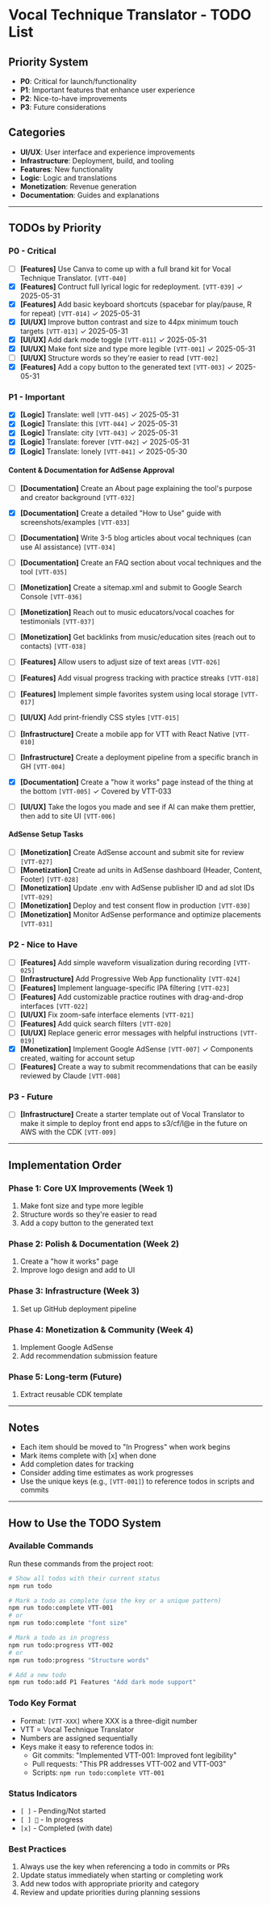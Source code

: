 # Vocal Technique Translator - TODO List

## Priority System

- **P0**: Critical for launch/functionality
- **P1**: Important features that enhance user experience
- **P2**: Nice-to-have improvements
- **P3**: Future considerations

## Categories

- **UI/UX**: User interface and experience improvements
- **Infrastructure**: Deployment, build, and tooling
- **Features**: New functionality
- **Logic**: Logic and translations
- **Monetization**: Revenue generation
- **Documentation**: Guides and explanations

---

## TODOs by Priority

### P0 - Critical

- [ ] **[Features]** Use Canva to come up with a full brand kit for Vocal Technique Translator. `[VTT-040]`
- [x] **[Features]** Contruct full lyrical logic for redeployment. `[VTT-039]` ✓ 2025-05-31
- [x] **[Features]** Add basic keyboard shortcuts (spacebar for play/pause, R for repeat) `[VTT-014]` ✓ 2025-05-31
- [x] **[UI/UX]** Improve button contrast and size to 44px minimum touch targets `[VTT-013]` ✓ 2025-05-31
- [x] **[UI/UX]** Add dark mode toggle `[VTT-011]` ✓ 2025-05-31
- [x] **[UI/UX]** Make font size and type more legible `[VTT-001]` ✓ 2025-05-31
- [ ] **[UI/UX]** Structure words so they're easier to read `[VTT-002]`
- [x] **[Features]** Add a copy button to the generated text `[VTT-003]` ✓ 2025-05-31

### P1 - Important

- [x] **[Logic]** Translate: well `[VTT-045]` ✓ 2025-05-31
- [x] **[Logic]** Translate: this `[VTT-044]` ✓ 2025-05-31
- [x] **[Logic]** Translate: city `[VTT-043]` ✓ 2025-05-31
- [x] **[Logic]** Translate: forever `[VTT-042]` ✓ 2025-05-31
- [x] **[Logic]** Translate: lonely `[VTT-041]` ✓ 2025-05-30

#### Content & Documentation for AdSense Approval

- [ ] **[Documentation]** Create an About page explaining the tool's purpose and creator background `[VTT-032]`
- [x] **[Documentation]** Create a detailed "How to Use" guide with screenshots/examples `[VTT-033]`
- [ ] **[Documentation]** Write 3-5 blog articles about vocal techniques (can use AI assistance) `[VTT-034]`
- [ ] **[Documentation]** Create an FAQ section about vocal techniques and the tool `[VTT-035]`
- [ ] **[Monetization]** Create a sitemap.xml and submit to Google Search Console `[VTT-036]`
- [ ] **[Monetization]** Reach out to music educators/vocal coaches for testimonials `[VTT-037]`
- [ ] **[Monetization]** Get backlinks from music/education sites (reach out to contacts) `[VTT-038]`

- [ ] **[Features]** Allow users to adjust size of text areas `[VTT-026]`
- [ ] **[Features]** Add visual progress tracking with practice streaks `[VTT-018]`
- [ ] **[Features]** Implement simple favorites system using local storage `[VTT-017]`
- [ ] **[UI/UX]** Add print-friendly CSS styles `[VTT-015]`
- [ ] **[Infrastructure]** Create a mobile app for VTT with React Native `[VTT-010]`
- [ ] **[Infrastructure]** Create a deployment pipeline from a specific branch in GH `[VTT-004]`
- [x] **[Documentation]** Create a "how it works" page instead of the thing at the bottom `[VTT-005]` ✓ Covered by VTT-033
- [ ] **[UI/UX]** Take the logos you made and see if AI can make them prettier, then add to site UI `[VTT-006]`

#### AdSense Setup Tasks

- [ ] **[Monetization]** Create AdSense account and submit site for review `[VTT-027]`
- [ ] **[Monetization]** Create ad units in AdSense dashboard (Header, Content, Footer) `[VTT-028]`
- [ ] **[Monetization]** Update .env with AdSense publisher ID and ad slot IDs `[VTT-029]`
- [ ] **[Monetization]** Deploy and test consent flow in production `[VTT-030]`
- [ ] **[Monetization]** Monitor AdSense performance and optimize placements `[VTT-031]`

### P2 - Nice to Have

- [ ] **[Features]** Add simple waveform visualization during recording `[VTT-025]`
- [ ] **[Infrastructure]** Add Progressive Web App functionality `[VTT-024]`
- [ ] **[Features]** Implement language-specific IPA filtering `[VTT-023]`
- [ ] **[Features]** Add customizable practice routines with drag-and-drop interfaces `[VTT-022]`
- [ ] **[UI/UX]** Fix zoom-safe interface elements `[VTT-021]`
- [ ] **[Features]** Add quick search filters `[VTT-020]`
- [ ] **[UI/UX]** Replace generic error messages with helpful instructions `[VTT-019]`
- [x] **[Monetization]** Implement Google AdSense `[VTT-007]` ✓ Components created, waiting for account setup
- [ ] **[Features]** Create a way to submit recommendations that can be easily reviewed by Claude `[VTT-008]`

### P3 - Future

- [ ] **[Infrastructure]** Create a starter template out of Vocal Translator to make it simple to deploy front end apps to s3/cf/l@e in the future on AWS with the CDK `[VTT-009]`

---

## Implementation Order


### Phase 1: Core UX Improvements (Week 1)

1. Make font size and type more legible
2. Structure words so they're easier to read
3. Add a copy button to the generated text

### Phase 2: Polish & Documentation (Week 2)

1. Create a "how it works" page
2. Improve logo design and add to UI

### Phase 3: Infrastructure (Week 3)

1. Set up GitHub deployment pipeline

### Phase 4: Monetization & Community (Week 4)

1. Implement Google AdSense
2. Add recommendation submission feature

### Phase 5: Long-term (Future)

1. Extract reusable CDK template

---

## Notes

- Each item should be moved to "In Progress" when work begins
- Mark items complete with [x] when done
- Add completion dates for tracking
- Consider adding time estimates as work progresses
- Use the unique keys (e.g., `[VTT-001]`) to reference todos in scripts and commits

---

## How to Use the TODO System

### Available Commands

Run these commands from the project root:

```bash
# Show all todos with their current status
npm run todo

# Mark a todo as complete (use the key or a unique pattern)
npm run todo:complete VTT-001
# or
npm run todo:complete "font size"

# Mark a todo as in progress
npm run todo:progress VTT-002
# or
npm run todo:progress "Structure words"

# Add a new todo
npm run todo:add P1 Features "Add dark mode support"
```

### Todo Key Format

- Format: `[VTT-XXX]` where XXX is a three-digit number
- VTT = Vocal Technique Translator
- Numbers are assigned sequentially
- Keys make it easy to reference todos in:
  - Git commits: "Implemented VTT-001: Improved font legibility"
  - Pull requests: "This PR addresses VTT-002 and VTT-003"
  - Scripts: `npm run todo:complete VTT-001`

### Status Indicators

- `[ ]` - Pending/Not started
- `[ ] 🔄` - In progress
- `[x]` - Completed (with date)

### Best Practices

1. Always use the key when referencing a todo in commits or PRs
2. Update status immediately when starting or completing work
3. Add new todos with appropriate priority and category
4. Review and update priorities during planning sessions
